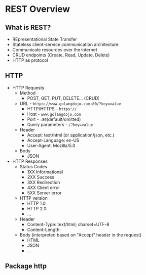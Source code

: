 # REST Overview

## What is REST?
- REpresentational State Transfer
- Stateless client-service communication architecture
- Communicate resources over the internet
- CRUD endpoints (Create, Read, Update, Delete)
- HTTP as protocol

## HTTP
- HTTP Requests
  - Method
    - POST, GET, PUT, DELETE... (CRUD)
  - URL - `https://www.golangdojo.com:80/?key=value`
    - HTTP/HTTPS - `https://`
    - Host - `www.golangdojo.com`
    - Port - `:80`(default/omitted)
    - Query parameters - `/?key=value`
  - Header
    - Accept: text/html (or application/json, etc.)
    - Accept-Language: en-US
    - User-Agent: Mozilla/5.0
  - Body
    - JSON
- HTTP Responses
  - Status Codes
    - 1XX Informational
    - 2XX Success
    - 3XX Redirection
    - 4XX Client error
    - 5XX Server error
  - HTTP version
    - HTTP 1.0
    - HTTP 2.0
    - ...
  - Header
    - Content-Type: text/html; charset=UTF-8
    - Content-Length: 
  - Body (interpreted based on "Accept" header in the request)
    - HTML
    - JSON
    - ...

## Package http